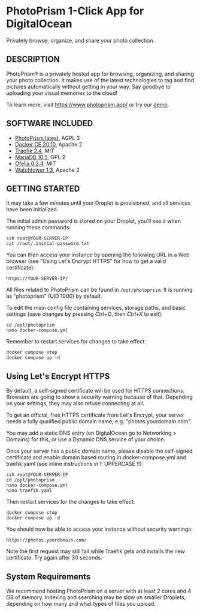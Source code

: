 PhotoPrism 1-Click App for DigitalOcean
=======================================

Privately browse, organize, and share your photo collection.

DESCRIPTION
---------------------------------------

PhotoPrism® is a privately hosted app for browsing, organizing, and sharing your photo collection. It makes use of the latest technologies to tag and find pictures automatically without getting in your way. Say goodbye to uploading your visual memories to the cloud!

To learn more, visit https://www.photoprism.app/ or try our [demo](https://try.photoprism.app/).

SOFTWARE INCLUDED
---------------------------------------

- [PhotoPrism latest](https://docs.photoprism.app/release-notes/), AGPL 3
- [Docker CE 20.10](https://docs.docker.com/engine/release-notes/), Apache 2
- [Traefik 2.4](https://github.com/traefik/traefik/releases), MIT
- [MariaDB 10.5](https://mariadb.com/kb/en/release-notes/), GPL 2
- [Ofelia 0.3.4](https://github.com/mcuadros/ofelia/releases), MIT
- [Watchtower 1.3](https://github.com/containrrr/watchtower/releases), Apache 2

GETTING STARTED
---------------------------------------

It may take a few minutes until your Droplet is provisioned, and all services have been initialized.

The initial admin password is stored on your Droplet, you'll see it when running these commands:

```
ssh root@YOUR-SERVER-IP
cat /root/.initial-password.txt
```

You can then access your instance by opening the following URL in a Web browser (see "Using Let's Encrypt HTTPS" for how to get a valid certificate):

```
https://YOUR-SERVER-IP/
```

All files related to PhotoPrism can be found in `/opt/photoprism`. It is running as "photoprism" (UID 1000) by default.

To edit the main config file containing services, storage paths, and basic settings (save changes by pressing *Ctrl+O*, then *Ctrl+X* to exit):

```
cd /opt/photoprism
nano docker-compose.yml
```

Remember to restart services for changes to take effect:

```
docker compose stop
docker compose up -d
```

## Using Let's Encrypt HTTPS ##

By default, a self-signed certificate will be used for HTTPS connections. Browsers are going to show a security warning because of that. Depending on your settings, they may also refuse connecting at all.

To get an official, free HTTPS certificate from Let's Encrypt, your server needs a fully qualified public domain name, e.g. "photos.yourdomain.com".

You may add a static DNS entry (on DigitalOcean go to Networking > Domains) for this, or use a Dynamic DNS service of your choice.

Once your server has a public domain name, please disable the self-signed certificate and enable domain based routing in docker-compose.yml and traefik.yaml (see inline instructions in !! UPPERCASE !!):

```
ssh root@YOUR-SERVER-IP
cd /opt/photoprism
nano docker-compose.yml
nano traefik.yaml
```

Then restart services for the changes to take effect:

```
docker compose stop
docker compose up -d
```

You should now be able to access your instance without security warnings:

```
https://photos.yourdomain.com/
```

Note the first request may still fail while Traefik gets and installs the new certificate. Try again after 30 seconds.

## System Requirements ##

We recommend hosting PhotoPrism on a server with at least 2 cores and 4 GB of memory. Indexing and searching may be slow on smaller Droplets, depending on how many and what types of files you upload.
